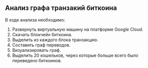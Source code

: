 ## Анализ графа транзакий биткоина
В ходе анализа необходимо:
1. Развернуть виртуальную машину на платформе Google Cloud.
2. Скачать блокчейн биткоина.
3. Выделить из каждого блока транзакцию.
4. Составить граф переводов.
5. Визуализировать граф.
6. Выделить 20 кошельков, через которые больше всего было переведено биткоинов.

